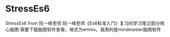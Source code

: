 # StressEs6
StressEs6 from  阮一峰老师
阮一峰老师《Es6标准入门》复习的学习笔记部分核心脑图 需要下载脑图软件查看，格式为emmx，我用的是mindmaster脑图软件
